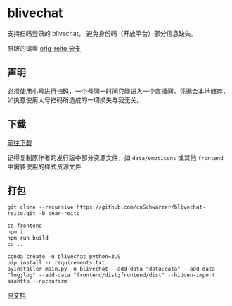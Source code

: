 # blivechat

支持扫码登录的 blivechat， 避免身份码（开放平台）部分信息缺失。

原版的请看 [orig-reito 分支](https://github.com/cnSchwarzer/blivechat-reito/tree/orig-reito) 

## 声明
必须使用小号进行扫码，一个号同一时间只能进入一个直播间。凭据会本地储存，如执意使用大号扫码所造成的一切损失与我无关。

## 下载

[前往下载](https://github.com/cnSchwarzer/blivechat-reito/releases/tag/bear)

记得复制原作者的发行版中部分资源文件，如 `data/emoticons` 或其他 `frontend` 中需要使用的样式资源文件

## 打包

```shell
git clone --recursive https://github.com/cnSchwarzer/blivechat-reito.git -b bear-reito

cd frontend
npm i
npm run build
cd ..

conda create -n blivechat python=3.9
pip install -r requirements.txt
pyinstaller main.py -n blivechat --add-data "data;data" --add-data "log;log" --add-data "frontend/dist;frontend/dist" --hidden-import aiohttp --noconfirm
```

[原文档](https://github.com/xfgryujk/blivechat/blob/dev/README.md)
